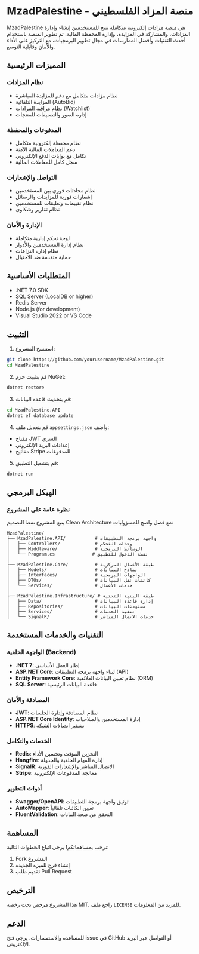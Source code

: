 # MzadPalestine - منصة المزاد الفلسطيني

MzadPalestine هي منصة مزادات إلكترونية متكاملة تتيح للمستخدمين إنشاء وإدارة المزادات، والمشاركة في المزايدة، وإدارة المحفظة المالية. تم تطوير المنصة باستخدام أحدث التقنيات وأفضل الممارسات في مجال تطوير البرمجيات، مع التركيز على الأداء والأمان وقابلية التوسع.

## المميزات الرئيسية

### نظام المزادات
- نظام مزادات متكامل مع دعم للمزايدة المباشرة
- المزايدة التلقائية (AutoBid)
- نظام مراقبة المزادات (Watchlist)
- إدارة الصور والتصنيفات للمنتجات

### المدفوعات والمحفظة
- نظام محفظة إلكترونية متكامل
- دعم المعاملات المالية الآمنة
- تكامل مع بوابات الدفع الإلكتروني
- سجل كامل للمعاملات المالية

### التواصل والإشعارات
- نظام محادثات فوري بين المستخدمين
- إشعارات فورية للمزايدات والرسائل
- نظام تقييمات وتعليقات للمستخدمين
- نظام تقارير وشكاوى

### الإدارة والأمان
- لوحة تحكم إدارية متكاملة
- نظام إدارة المستخدمين والأدوار
- نظام إدارة النزاعات
- حماية متقدمة ضد الاحتيال

## المتطلبات الأساسية

- .NET 7.0 SDK
- SQL Server (LocalDB or higher)
- Redis Server
- Node.js (for development)
- Visual Studio 2022 or VS Code

## التثبيت

1. استنسخ المشروع:
```bash
git clone https://github.com/yourusername/MzadPalestine.git
cd MzadPalestine
```

2. قم بتثبيت حزم NuGet:
```bash
dotnet restore
```

3. قم بتحديث قاعدة البيانات:
```bash
cd MzadPalestine.API
dotnet ef database update
```

4. قم بتعديل ملف `appsettings.json` وأضف:
- مفتاح JWT السري
- إعدادات البريد الإلكتروني
- مفاتيح Stripe للمدفوعات

5. قم بتشغيل التطبيق:
```bash
dotnet run
```

## الهيكل البرمجي

### نظرة عامة على المشروع
يتبع المشروع نمط التصميم Clean Architecture مع فصل واضح للمسؤوليات:

```
MzadPalestine/
├── MzadPalestine.API/           # واجهة برمجة التطبيقات
│   ├── Controllers/             # وحدات التحكم
│   ├── Middleware/              # الوسائط البرمجية
│   └── Program.cs              # نقطة الدخول للتطبيق
│
├── MzadPalestine.Core/          # طبقة الأعمال المركزية
│   ├── Models/                  # نماذج البيانات
│   ├── Interfaces/              # الواجهات البرمجية
│   ├── DTOs/                    # كائنات نقل البيانات
│   └── Services/                # خدمات الأعمال
│
├── MzadPalestine.Infrastructure/ # طبقة البنية التحتية
│   ├── Data/                    # إدارة قاعدة البيانات
│   ├── Repositories/            # مستودعات البيانات
│   ├── Services/                # تنفيذ الخدمات
│   └── SignalR/                 # خدمات الاتصال المباشر
```

## التقنيات والخدمات المستخدمة

### الواجهة الخلفية (Backend)
- **.NET 7**: إطار العمل الأساسي
- **ASP.NET Core**: لبناء واجهة برمجة التطبيقات (API)
- **Entity Framework Core**: نظام تعيين البيانات العلائقية (ORM)
- **SQL Server**: قاعدة البيانات الرئيسية

### المصادقة والأمان
- **JWT**: نظام المصادقة وإدارة الجلسات
- **ASP.NET Core Identity**: إدارة المستخدمين والصلاحيات
- **HTTPS**: تشفير اتصالات الشبكة

### الخدمات والتكامل
- **Redis**: التخزين المؤقت وتحسين الأداء
- **Hangfire**: إدارة المهام الخلفية والجدولة
- **SignalR**: الاتصال المباشر والإشعارات الفورية
- **Stripe**: معالجة المدفوعات الإلكترونية

### أدوات التطوير
- **Swagger/OpenAPI**: توثيق واجهة برمجة التطبيقات
- **AutoMapper**: تعيين الكائنات تلقائياً
- **FluentValidation**: التحقق من صحة البيانات

## المساهمة

نرحب بمساهماتكم! يرجى اتباع الخطوات التالية:

1. Fork المشروع
2. إنشاء فرع للميزة الجديدة
3. تقديم طلب Pull Request

## الترخيص

هذا المشروع مرخص تحت رخصة MIT. راجع ملف `LICENSE` للمزيد من المعلومات.

## الدعم

للمساعدة والاستفسارات، يرجى فتح issue في GitHub أو التواصل عبر البريد الإلكتروني.
